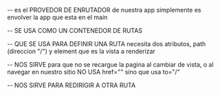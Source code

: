 -- <BrowserRouter> es el PROVEDOR DE ENRUTADOR de nuestra app
simplemente es envolver la app que esta en el main

-- <Routes> SE USA COMO UN CONTENEDOR DE RUTAS

-- <Route> QUE SE USA PARA DEFINIR UNA RUTA
necesita dos atributos, path (direccion "/") y element que es la vista a renderizar


-- <Link to=""> NOS SIRVE para que no se recargue la pagina al cambiar de vista, o al navegar en nuestro sitio
NO USA href="" sino que usa to="/"

--<Navigate to=""> NOS SIRVE PARA REDIRIGIR A OTRA RUTA